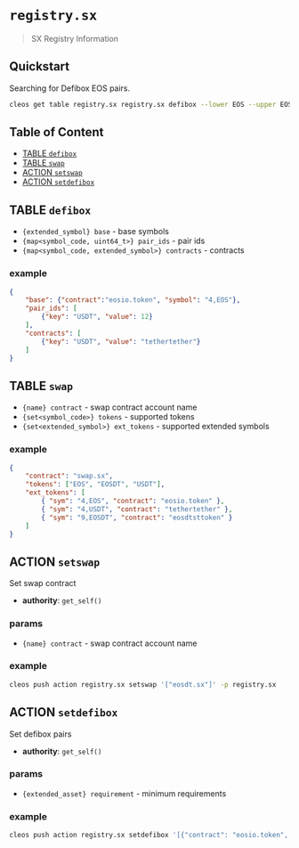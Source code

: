 # `registry.sx`

> SX Registry Information

## Quickstart

Searching for Defibox EOS pairs.

```bash
cleos get table registry.sx registry.sx defibox --lower EOS --upper EOS
```

## Table of Content

- [TABLE `defibox`](#table-defibox)
- [TABLE `swap`](#table-swap)
- [ACTION `setswap`](#action-setswap)
- [ACTION `setdefibox`](#action-setdefibox)

## TABLE `defibox`

- `{extended_symbol} base` - base symbols
- `{map<symbol_code, uint64_t>} pair_ids` - pair ids
- `{map<symbol_code, extended_symbol>} contracts` - contracts

### example

```json
{
    "base": {"contract":"eosio.token", "symbol": "4,EOS"},
    "pair_ids": [
        {"key": "USDT", "value": 12}
    ],
    "contracts": [
        {"key": "USDT", "value": "tethertether"}
    ]
}
```

## TABLE `swap`

- `{name} contract` - swap contract account name
- `{set<symbol_code>} tokens` - supported tokens
- `{set<extended_symbol>} ext_tokens` - supported extended symbols

### example

```json
{
    "contract": "swap.sx",
    "tokens": ["EOS", "EOSDT", "USDT"],
    "ext_tokens": [
        { "sym": "4,EOS", "contract": "eosio.token" },
        { "sym": "4,USDT", "contract": "tethertether" },
        { "sym": "9,EOSDT", "contract": "eosdtsttoken" }
    ]
}
```

## ACTION `setswap`

Set swap contract

- **authority**: `get_self()`

### params

- `{name} contract` - swap contract account name

### example

```bash
cleos push action registry.sx setswap '["eosdt.sx"]' -p registry.sx
```

## ACTION `setdefibox`

Set defibox pairs

- **authority**: `get_self()`

### params

- `{extended_asset} requirement` - minimum requirements

### example

```bash
cleos push action registry.sx setdefibox '[{"contract": "eosio.token", "quantity": "1000.0000 EOS"}]' -p registry.sx
```